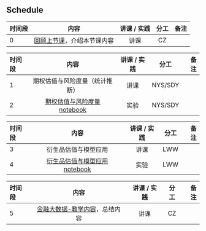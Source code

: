 
## Schedule

|  时间段   |  内容    |   讲课 / 实践   |  分工  |    备注   |
| :---     |   :----:    |   :----:    |    :----:    |       ---: |
|    0     | [回顾上节课](8-FBD.md)，介绍本节课内容     |  讲课    |     CZ     |         |


|时间段   |  内容    | 讲课 / 实践     |  分工  |  备注       |
| :---    |   :----:    |   :----:    |    :----:    | ---: |
|    1     |   期权估值与风险度量（统计推断）      |    讲课  |      NYS/SDY     |         |
|    2     |   [期权估值与风险度量notebook]()     |    实验  |      NYS/SDY     |         |


|时间段   |  内容    | 讲课 / 实践     |  分工  |  备注       |
| :---    |   :----:    |   :----:    |    :----:    | ---: |
|    3     |   衍生品估值与模型应用      |    讲课  |      LWW    |         |
|    4     |   [衍生品估值与模型应用 notebook]()     |    实验  |      LWW     |         |


|时间段     |  内容    | 讲课 / 实践     |  分工  |备注       |
| :---      |   :----:    |   :----:    |    :----:    |       ---: |
|   5      | [金融大数据-教学内容](金融大数据-教学内容-2020A.md)，总结内容     |  讲课    |     CZ     |         |

